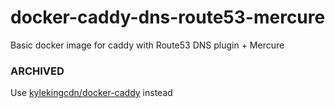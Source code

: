 # docker-caddy-dns-route53-mercure
Basic docker image for caddy with Route53 DNS plugin + Mercure

### ARCHIVED

Use [kylekingcdn/docker-caddy](https://github.com/kylekingcdn/docker-caddy) instead

